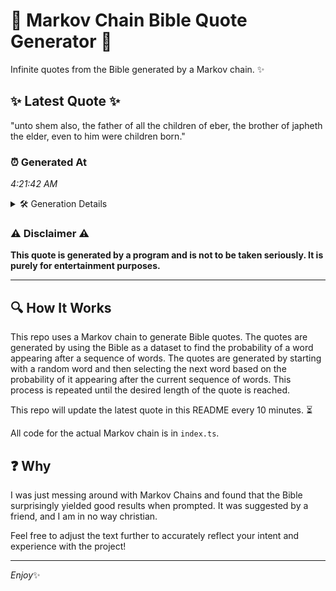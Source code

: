 # 📖 Markov Chain Bible Quote Generator 📖

Infinite quotes from the Bible generated by a Markov chain. ✨

## ✨ Latest Quote ✨
"unto shem also, the father of all the children of eber, the brother of japheth the elder, even to him were children born."

### ⏰ Generated At
*4:21:42 AM*

<details>
    <summary>🛠️ Generation Details</summary>
    <p>
        <strong>🌱 Seed:</strong> unto<br>
        <strong>🔄 Iterations:</strong> 22<br>
        <strong>📜 Context History:</strong><br>[ unto ]: shem<br>[ unto, shem ]: also,<br>[ unto, shem, also, ]: the<br>[ unto, shem, also,, the ]: father<br>[ unto, shem, also,, the, father ]: of<br>[ unto, shem, also,, the, father, of ]: all<br>[ shem, also,, the, father, of, all ]: the<br>[ also,, the, father, of, all, the ]: children<br>[ the, father, of, all, the, children ]: of<br>[ father, of, all, the, children, of ]: eber,<br>[ of, all, the, children, of, eber, ]: the<br>[ all, the, children, of, eber,, the ]: brother<br>[ the, children, of, eber,, the, brother ]: of<br>[ children, of, eber,, the, brother, of ]: japheth<br>[ of, eber,, the, brother, of, japheth ]: the<br>[ eber,, the, brother, of, japheth, the ]: elder,<br>[ the, brother, of, japheth, the, elder, ]: even<br>[ brother, of, japheth, the, elder,, even ]: to<br>[ of, japheth, the, elder,, even, to ]: him<br>[ japheth, the, elder,, even, to, him ]: were<br>[ the, elder,, even, to, him, were ]: children<br>[ elder,, even, to, him, were, children ]: born.<br>
    </p>
</details>

### ⚠️ Disclaimer ⚠️
**This quote is generated by a program and is not to be taken seriously. It is purely for entertainment purposes.**

---

## 🔍 How It Works

This repo uses a Markov chain to generate Bible quotes. The quotes are generated by using the Bible as a dataset to find the probability of a word appearing after a sequence of words. The quotes are generated by starting with a random word and then selecting the next word based on the probability of it appearing after the current sequence of words. This process is repeated until the desired length of the quote is reached.

This repo will update the latest quote in this README every 10 minutes. ⏳

All code for the actual Markov chain is in `index.ts`.

## ❓ Why

I was just messing around with Markov Chains and found that the Bible surprisingly yielded good results when prompted. 
It was suggested by a friend, and I am in no way christian.

Feel free to adjust the text further to accurately reflect your intent and experience with the project!

---

*Enjoy*✨

